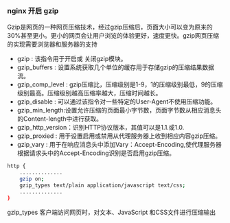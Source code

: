 ### nginx 开启 gzip
Gzip是网页的一种网页压缩技术，经过gzip压缩后，页面大小可以变为原来的30%甚至更小。更小的网页会让用户浏览的体验更好，速度更快。gzip网页压缩的实现需要浏览器和服务器的支持

* gzip : 该指令用于开启或 关闭gzip模块。
* gzip_buffers : 设置系统获取几个单位的缓存用于存储gzip的压缩结果数据流。
* gzip_comp_level : gzip压缩比，压缩级别是1-9，1的压缩级别最低，9的压缩级别最高。压缩级别越高压缩率越大，压缩时间越长。
* gzip_disable : 可以通过该指令对一些特定的User-Agent不使用压缩功能。
* gzip_min_length:设置允许压缩的页面最小字节数，页面字节数从相应消息头的Content-length中进行获取。
* gzip_http_version：识别HTTP协议版本，其值可以是1.1.或1.0.
* gzip_proxied : 用于设置启用或禁用从代理服务器上收到相应内容gzip压缩。
* gzip_vary : 用于在响应消息头中添加Vary：Accept-Encoding,使代理服务器根据请求头中的Accept-Encoding识别是否启用gzip压缩。


```bash
http {
	..............
	gzip on;
	gzip_types text/plain application/javascript text/css;
	..............
}
```
gzip_types 客户端访问网页时，对文本、JavaScript 和CSS文件进行压缩输出

